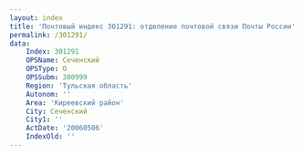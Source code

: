 ```yaml
---
layout: index
title: 'Почтовый индекс 301291: отделение почтовой связи Почты России'
permalink: /301291/
data:
    Index: 301291
    OPSName: Сеченский
    OPSType: О
    OPSSubm: 300999
    Region: 'Тульская область'
    Autonom: ''
    Area: 'Киреевский район'
    City: Сеченский
    City1: ''
    ActDate: '20060506'
    IndexOld: ''
---
```

